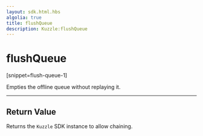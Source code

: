 ```yaml
---
layout: sdk.html.hbs
algolia: true
title: flushQueue
description: Kuzzle:flushQueue
---
```

  

# flushQueue
[snippet=flush-queue-1]

Empties the offline queue without replaying it.

---

## Return Value

Returns the `Kuzzle` SDK instance to allow chaining.
